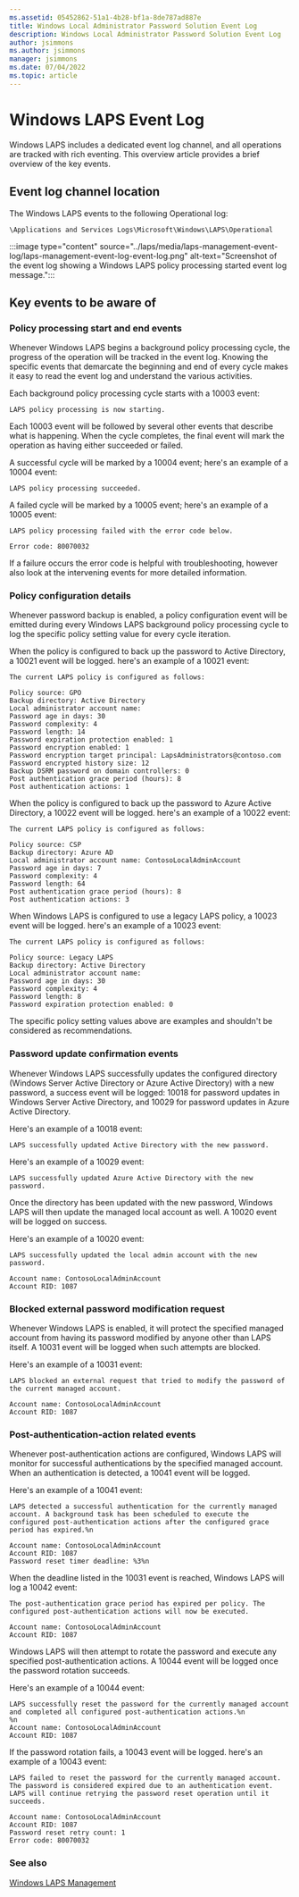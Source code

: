 ```yaml
---
ms.assetid: 05452862-51a1-4b28-bf1a-8de787ad887e
title: Windows Local Administrator Password Solution Event Log
description: Windows Local Administrator Password Solution Event Log
author: jsimmons
ms.author: jsimmons
manager: jsimmons
ms.date: 07/04/2022
ms.topic: article
---
```


# Windows LAPS Event Log

Windows LAPS includes a dedicated event log channel, and all operations are tracked with rich eventing. This overview article provides a brief overview of the key events.

## Event log channel location

The Windows LAPS events to the following Operational log:

`\Applications and Services Logs\Microsoft\Windows\LAPS\Operational`

:::image type="content" source="../laps/media/laps-management-event-log/laps-management-event-log-event-log.png" alt-text="Screenshot of the event log showing a Windows LAPS policy processing started event log message.":::

## Key events to be aware of

### Policy processing start and end events

Whenever Windows LAPS begins a background policy processing cycle, the progress of the operation will be tracked in the event log. Knowing the specific events that demarcate the beginning and end of every cycle makes it easy to read the event log and understand the various activities.

Each background policy processing cycle starts with a 10003 event:

```text
LAPS policy processing is now starting.
```

Each 10003 event will be followed by several other events that describe what is happening. When the cycle completes, the final event will mark the operation as having either succeeded or failed.

A successful cycle will be marked by a 10004 event; here's an example of a 10004 event:

```text
LAPS policy processing succeeded.
```

A failed cycle will be marked by a 10005 event; here's an example of a 10005 event:

```text
LAPS policy processing failed with the error code below.

Error code: 80070032
```

If a failure occurs the error code is helpful with troubleshooting, however also look at the intervening events for more detailed information.

### Policy configuration details

Whenever password backup is enabled, a policy configuration event will be emitted during every Windows LAPS background policy processing cycle to log the specific policy setting value for every cycle iteration. 

When the policy is configured to back up the password to Active Directory, a 10021 event will be logged. here's an example of a 10021 event:

```text
The current LAPS policy is configured as follows:

Policy source: GPO
Backup directory: Active Directory
Local administrator account name:
Password age in days: 30
Password complexity: 4
Password length: 14
Password expiration protection enabled: 1
Password encryption enabled: 1
Password encryption target principal: LapsAdministrators@contoso.com
Password encrypted history size: 12
Backup DSRM password on domain controllers: 0
Post authentication grace period (hours): 8
Post authentication actions: 1
```

When the policy is configured to back up the password to Azure Active Directory, a 10022 event will be logged. here's an example of a 10022 event:

```text
The current LAPS policy is configured as follows:

Policy source: CSP
Backup directory: Azure AD
Local administrator account name: ContosoLocalAdminAccount
Password age in days: 7
Password complexity: 4
Password length: 64
Post authentication grace period (hours): 8
Post authentication actions: 3
```

When Windows LAPS is configured to use a legacy LAPS policy, a 10023 event will be logged. here's an example of a 10023 event:

```text
The current LAPS policy is configured as follows:

Policy source: Legacy LAPS
Backup directory: Active Directory
Local administrator account name:
Password age in days: 30
Password complexity: 4
Password length: 8
Password expiration protection enabled: 0
```

The specific policy setting values above are examples and shouldn't be considered as recommendations.

### Password update confirmation events

Whenever Windows LAPS successfully updates the configured directory (Windows Server Active Directory or Azure Active Directory) with a new password, a success event will be logged: 10018 for password updates in Windows Server Active Directory, and 10029 for password updates in Azure Active Directory.

Here's an example of a 10018 event:

```text
LAPS successfully updated Active Directory with the new password.
```

Here's an example of a 10029 event:

```text
LAPS successfully updated Azure Active Directory with the new password.
```

Once the directory has been updated with the new password, Windows LAPS will then update the managed local account as well. A 10020 event will be logged on success.

Here's an example of a 10020 event:

```text
LAPS successfully updated the local admin account with the new password.

Account name: ContosoLocalAdminAccount
Account RID: 1087
```

### Blocked external password modification request

Whenever Windows LAPS is enabled, it will protect the specified managed account from having its password modified by anyone other than LAPS itself. A 10031 event will be logged when such attempts are blocked.

Here's an example of a 10031 event:

```text
LAPS blocked an external request that tried to modify the password of the current managed account.

Account name: ContosoLocalAdminAccount
Account RID: 1087
```

### Post-authentication-action related events

Whenever post-authentication actions are configured, Windows LAPS will monitor for successful authentications by the specified managed account. When an authentication is detected, a 10041 event will be logged.

Here's an example of a 10041 event:

```text
LAPS detected a successful authentication for the currently managed account. A background task has been scheduled to execute the configured post-authentication actions after the configured grace period has expired.%n

Account name: ContosoLocalAdminAccount
Account RID: 1087
Password reset timer deadline: %3%n
```

When the deadline listed in the 10031 event is reached, Windows LAPS will log a 10042 event:

```text
The post-authentication grace period has expired per policy. The configured post-authentication actions will now be executed.

Account name: ContosoLocalAdminAccount
Account RID: 1087
```

Windows LAPS will then attempt to rotate the password and execute any specified post-authentication actions. A 10044 event will be logged once the password rotation succeeds.

Here's an example of a 10044 event:

```text
LAPS successfully reset the password for the currently managed account and completed all configured post-authentication actions.%n
%n
Account name: ContosoLocalAdminAccount
Account RID: 1087
```

If the password rotation fails, a 10043 event will be logged. here's an example of a 10043 event:

```text
LAPS failed to reset the password for the currently managed account. The password is considered expired due to an authentication event. LAPS will continue retrying the password reset operation until it succeeds.

Account name: ContosoLocalAdminAccount
Account RID: 1087
Password reset retry count: 1
Error code: 80070032
```

### See also

[Windows LAPS Management](../laps/laps-management.md)
